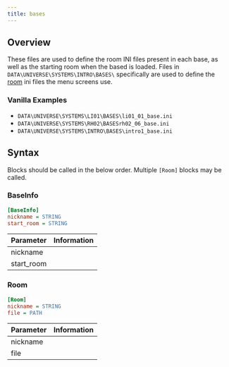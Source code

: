 ```yaml
---
title: bases
---
```


## Overview
These files are used to define the room INI files present in each base, as well as the starting room when the based is loaded. Files in `DATA\UNIVERSE\SYSTEMS\INTRO\BASES\` specifically are used to define the [room](rooms.md) ini files the menu screens use.

### Vanilla Examples

* `DATA\UNIVERSE\SYSTEMS\LI01\BASES\li01_01_base.ini`
* `DATA\UNIVERSE\SYSTEMS\RH02\BASESrh02_06_base.ini`
* `DATA\UNIVERSE\SYSTEMS\INTRO\BASES\intro1_base.ini`

## Syntax

Blocks should be called in the below order. Multiple `[Room]` blocks may be called.

### BaseInfo

```ini
[BaseInfo]
nickname = STRING
start_room = STRING
```

| Parameter  | Information |
| ---------- | ----------- |
| nickname   |             |
| start_room |             |

### Room

```ini
[Room]
nickname = STRING
file = PATH
```

| Parameter | Information |
| --------- | ----------- |
| nickname  |             |
| file      |             |
